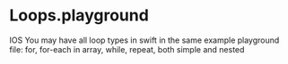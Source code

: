 # Loops.playground
IOS
You may have all loop types in swift in the same example playground file: for, for-each in array, while, repeat, both simple and nested
